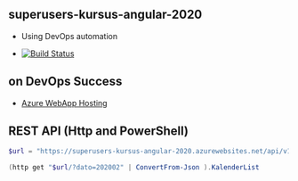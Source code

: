 ## superusers-kursus-angular-2020

- Using DevOps automation 

- [![Build Status](https://dev.azure.com/superusers-kursus/angular/_apis/build/status/angular-2020?branchName=master)](https://dev.azure.com/superusers-kursus/angular/_build/latest?definitionId=81&branchName=master)

## on DevOps Success

- [Azure WebApp Hosting](https://superusers-kursus-angular-2020.azurewebsites.net)


## REST API (Http and PowerShell)

```powershell
$url = "https://superusers-kursus-angular-2020.azurewebsites.net/api/v1/kursus"

(http get "$url/?dato=202002" | ConvertFrom-Json ).KalenderList
```